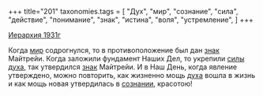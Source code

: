 +++
title="201"
taxonomies.tags = [
 "Дух",
 "мир",
 "сознание",
 "сила",
 "действие",
 "понимание",
 "знак",
 "истина",
 "воля",
 "устремление",
]
+++

[Иерархия 1931г](/agni/1931)

Когда [мир](/tags/мир) содрогнулся, то в противоположение был дан [знак](/tags/знак) Майтрейи. Когда заложили фундамент Наших Дел, то укрепили [силы](/tags/сила) [духа](/tags/Дух), так утвердился [знак](/tags/знак) Майтрейи. И в Наш День, когда явление утверждено, можно повторить, как жизненно мощь [духа](/tags/Дух) вошла в жизнь и как мощь новая утвердилась в [сознании](/tags/истина), красотою!   

